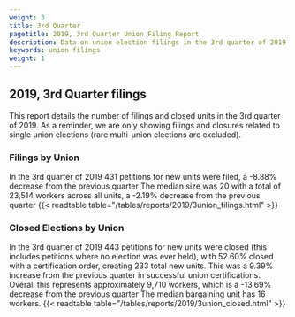```yaml
---
weight: 3
title: 3rd Quarter
pagetitle: 2019, 3rd Quarter Union Filing Report
description: Data on union election filings in the 3rd quarter of 2019
keywords: union filings
weight: 1
---
```


## 2019, 3rd Quarter filings

This report details the number of filings and closed units in the 3rd quarter of 2019. As a reminder, we are only showing filings and closures related to single union elections (rare multi-union elections are excluded).

### Filings by Union
In the 3rd quarter of 2019 431 petitions for new units were filed, a -8.88% decrease from the previous quarter The median size was 20 with a total of 23,514 workers across all units, a -2.19% decrease from the previous quarter
{{< readtable table="/tables/reports/2019/3union_filings.html" >}}

### Closed Elections by Union
In the 3rd quarter of 2019 443 petitions for new units were closed (this includes petitions where no election was ever held), with 52.60% closed with a certification order, creating 233 total new units. This was a 9.39% increase from the previous quarter in successful union certifications. Overall this represents approximately 9,710 workers, which is a -13.69% decrease from the previous quarter The median bargaining unit has 16 workers.
{{< readtable table="/tables/reports/2019/3union_closed.html" >}}
